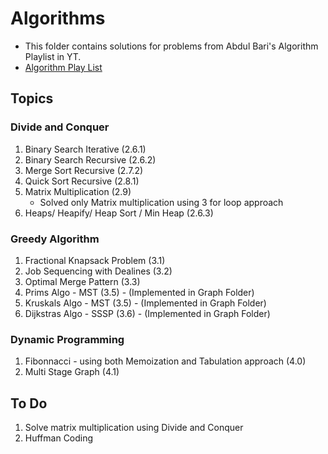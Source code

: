 # Algorithms

- This folder contains solutions for problems from Abdul Bari's Algorithm Playlist in YT.
- [Algorithm Play List](https://www.youtube.com/playlist?list=PLDN4rrl48XKpZkf03iYFl-O29szjTrs_O)

## Topics

### Divide and Conquer

1. Binary Search Iterative (2.6.1)
2. Binary Search Recursive (2.6.2)
3. Merge Sort Recursive (2.7.2)
4. Quick Sort Recursive (2.8.1)
5. Matrix Multiplication (2.9)
    - Solved only Matrix multiplication using 3 for loop approach
6. Heaps/ Heapify/ Heap Sort / Min Heap (2.6.3)

### Greedy Algorithm

1. Fractional Knapsack Problem (3.1)
2. Job Sequencing with Dealines (3.2)
3. Optimal Merge Pattern (3.3)
4. Prims Algo - MST (3.5) - (Implemented in Graph Folder)
5. Kruskals Algo - MST (3.5) - (Implemented in Graph Folder)
6. Dijkstras Algo - SSSP (3.6) - (Implemented in Graph Folder)

### Dynamic Programming

1. Fibonnacci - using both Memoization and Tabulation approach (4.0)
2. Multi Stage Graph (4.1)


## To Do
1. Solve matrix multiplication using Divide and Conquer
2. Huffman Coding

